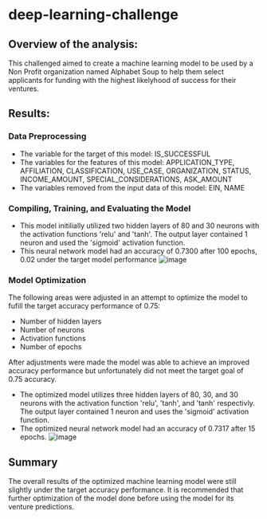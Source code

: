 # deep-learning-challenge

## Overview of the analysis: 
This challenged aimed to create a machine learning model to be used by a Non Profit organization named Alphabet Soup to help them select applicants for funding with the highest likelyhood of success for their ventures. 

## Results: 

### Data Preprocessing
- The variable for the target of this model: IS_SUCCESSFUL
- The variables for the features of this model: APPLICATION_TYPE, AFFILIATION, CLASSIFICATION, USE_CASE, ORGANIZATION, STATUS, INCOME_AMOUNT, SPECIAL_CONSIDERATIONS, ASK_AMOUNT
- The variables removed from the input data of this model: EIN, NAME


### Compiling, Training, and Evaluating the Model
- This model initilially utilized two hidden layers of 80 and 30 neurons with the activation functions 'relu' and 'tanh'. The output layer contained 1 neuron and used the 'sigmoid' activation function.
- This neural network model had an accuracy of 0.7300 after 100 epochs, 0.02 under the target model performance
![image](https://github.com/user-attachments/assets/e49f03f0-dfbf-4e08-aeee-51bed02c463e)

### Model Optimization 
The following areas were adjusted in an attempt to optimize the model to fufill the target accuracy performance of 0.75:
- Number of hidden layers
- Number of neurons
- Activation functions
- Number of epochs

After adjustments were made the model was able to achieve an improved accuracy performance but unfortunately did not meet the target goal of 0.75 accuracy.
- The optimized model utilizes three hidden layers of 80, 30, and 30 neurons with the activation function 'relu', 'tanh', and 'tanh' respectivly. The output layer contained 1 neuron and uses the 'sigmoid' activation function.
- The optimized neural network model had an accuracy of 0.7317 after 15 epochs.
![image](https://github.com/user-attachments/assets/273cc2cb-873c-4157-b267-b110922a87f6)


## Summary
The overall results of the optimized machine learning model were still slightly under the target accuracy performance. It is recommended that further optimization of the model done before using the model for its venture predictions. 
